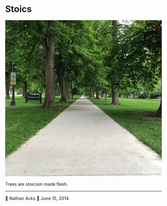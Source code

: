 # Stoics

![A park sidewalk lined by tall, stately trees](assets/8a25c15a921a4b652c70928342741660.webp)

Trees are stoicism made flesh.

- - - -

👤 Nathan Acks
📅 June 15, 2014
